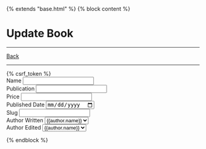 {% extends "base.html" %} {% block content %}
<div class="container">
  <h1>Update Book</h1>
  <hr />
  <a href="" class="btn btn-secondary">Back</a>
  <hr />
  <form method="post">
    {% csrf_token %}
    <div class="mb-3">
      <label for="name" class="form-label">Name</label>
      <input type="text" class="form-control" id="name" name="name" required />
    </div>
    <div class="mb-3">
      <label for="publication" class="form-label">Publication</label>
      <input
        type="text"
        class="form-control"
        id="publication"
        name="publication"
        required
      />
    </div>
    <div class="mb-3">
      <label for="price" class="form-label">Price</label>
      <input
        type="number"
        class="form-control"
        id="price"
        name="price"
        required
      />
    </div>
    <div class="mb-3">
      <label for="published_date" class="form-label">Published Date</label>
      <input
        type="date"
        class="form-control"
        id="published_date"
        name="published_date"
        required
      />
    </div>
    <div class="mb-3">
      <label for="slug" class="form-label">Slug</label>
      <input type="text" class="form-control" id="slug" name="slug" required />
    </div>
    <div class="mb-3">
      <label for="author_written" class="form-label">Author Written</label>
      <select name="author_written" id="" class="form-control form-select">
        {% for author in authors %}
        <option value="{{author.id}}">{{author.name}}</option>
        {% endfor %}
        {% comment %} <option value="1">Author 1</option>
        <option value="2">Author 2</option>
        <option value="3">Author 3</option> {% endcomment %}
      </select>
    </div>
    <div class="mb-3">
      <label for="author_edited" class="form-label">Author Edited</label>
      <select name="author_edited" id="" class="form-control form-select">
        {% for author in authors%}
        <option value="{{author.id}}">{{author.name}}</option>
        {% endfor %}

        
        {% comment %} <option value="1">Author 1</option>
        <option value="2">Author 2</option>
        <option value="3">Author 3</option> {% endcomment %}
      </select>
    </div>
    <button type="submit" class="btn btn-primary">Submit</button>
  </form>
</div>
{% endblock %}
